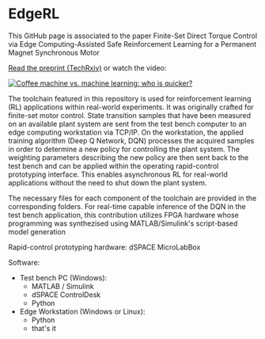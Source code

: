 # EdgeRL
This GitHub page is associated to the paper Finite-Set Direct Torque Control via Edge Computing-Assisted Safe Reinforcement Learning for a Permanent Magnet Synchronous Motor

[Read the preprint (TechRxiv)](Placeholder) or watch the video:

[![Coffee machine vs. machine learning: who is quicker?](
https://markdown-videos.deta.dev/youtube/hQ49Mc6LV78)](https://www.youtube.com/watch?v=hQ49Mc6LV78)

The toolchain featured in this repository is used for reinforcement learning (RL) applications within real-world experiments. It was originally crafted for finite-set motor control.
State transition samples that have been measured on an available plant system are sent from the test bench computer to an edge computing workstation via TCP/IP.
On the workstation, the applied training algorithm (Deep Q Network, DQN) processes the acquired samples in order to determine a new policy for controlling the plant system.
The weighting parameters describing the new policy are then sent back to the test bench and can be applied within the operating rapid-control prototyping interface.
This enables asynchronous RL for real-world applications without the need to shut down the plant system.

The necessary files for each component of the toolchain are provided in the corresponding folders. For real-time capable inference of the DQN in the test bench application, this contribution utilizes FPGA hardware whose programming was synthezised using MATLAB/Simulink's script-based model generation

Rapid-control prototyping hardware: dSPACE MicroLabBox

Software:
  - Test bench PC (Windows): 
    - MATLAB / Simulink
    - dSPACE ControlDesk
    - Python
  - Edge Workstation (Windows or Linux):
    - Python
    - that's it
